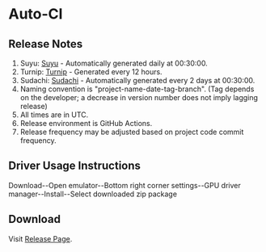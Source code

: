 # Auto-CI

## Release Notes

1. Suyu: [Suyu](https://git.suyu.dev/suyu/suyu) - Automatically generated daily at 00:30:00.
2. Turnip: [Turnip](https://gitlab.freedesktop.org/mesa/mesa) - Generated every 12 hours.
3. Sudachi: [Sudachi](https://github.com/sudachi-emu/sudachi) - Automatically generated every 2 days at 00:30:00.
4. Naming convention is "project-name-date-tag-branch". (Tag depends on the developer; a decrease in version number does not imply lagging release)
5. All times are in UTC.
6. Release environment is GitHub Actions.
7. Release frequency may be adjusted based on project code commit frequency.

## Driver Usage Instructions

Download--Open emulator--Bottom right corner settings--GPU driver manager--Install--Select downloaded zip package

## Download

Visit [Release Page](https://github.com/ImpXada/Auto-CI/releases).
